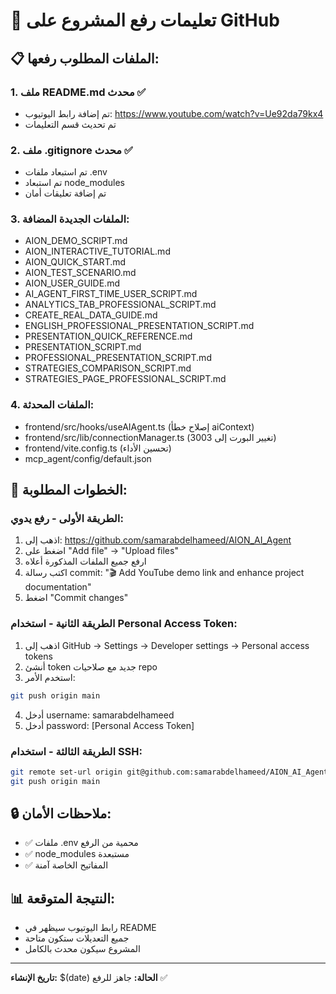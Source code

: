 # 🚀 تعليمات رفع المشروع على GitHub

## 📋 الملفات المطلوب رفعها:

### 1. **ملف README.md محدث** ✅

- تم إضافة رابط اليوتيوب: https://www.youtube.com/watch?v=Ue92da79kx4
- تم تحديث قسم التعليمات

### 2. **ملف .gitignore محدث** ✅

- تم استبعاد ملفات .env
- تم استبعاد node_modules
- تم إضافة تعليقات أمان

### 3. **الملفات الجديدة المضافة:**

- AION_DEMO_SCRIPT.md
- AION_INTERACTIVE_TUTORIAL.md
- AION_QUICK_START.md
- AION_TEST_SCENARIO.md
- AION_USER_GUIDE.md
- AI_AGENT_FIRST_TIME_USER_SCRIPT.md
- ANALYTICS_TAB_PROFESSIONAL_SCRIPT.md
- CREATE_REAL_DATA_GUIDE.md
- ENGLISH_PROFESSIONAL_PRESENTATION_SCRIPT.md
- PRESENTATION_QUICK_REFERENCE.md
- PRESENTATION_SCRIPT.md
- PROFESSIONAL_PRESENTATION_SCRIPT.md
- STRATEGIES_COMPARISON_SCRIPT.md
- STRATEGIES_PAGE_PROFESSIONAL_SCRIPT.md

### 4. **الملفات المحدثة:**

- frontend/src/hooks/useAIAgent.ts (إصلاح خطأ aiContext)
- frontend/src/lib/connectionManager.ts (تغيير البورت إلى 3003)
- frontend/vite.config.ts (تحسين الأداء)
- mcp_agent/config/default.json

## 🎯 الخطوات المطلوبة:

### الطريقة الأولى - رفع يدوي:

1. اذهب إلى: https://github.com/samarabdelhameed/AION_AI_Agent
2. اضغط على "Add file" → "Upload files"
3. ارفع جميع الملفات المذكورة أعلاه
4. اكتب رسالة commit: "🎬 Add YouTube demo link and enhance project documentation"
5. اضغط "Commit changes"

### الطريقة الثانية - استخدام Personal Access Token:

1. اذهب إلى GitHub → Settings → Developer settings → Personal access tokens
2. أنشئ token جديد مع صلاحيات repo
3. استخدم الأمر:

```bash
git push origin main
```

4. أدخل username: samarabdelhameed
5. أدخل password: [Personal Access Token]

### الطريقة الثالثة - استخدام SSH:

```bash
git remote set-url origin git@github.com:samarabdelhameed/AION_AI_Agent.git
git push origin main
```

## 🔒 ملاحظات الأمان:

- ✅ ملفات .env محمية من الرفع
- ✅ node_modules مستبعدة
- ✅ المفاتيح الخاصة آمنة

## 📊 النتيجة المتوقعة:

- رابط اليوتيوب سيظهر في README
- جميع التعديلات ستكون متاحة
- المشروع سيكون محدث بالكامل

---

**تاريخ الإنشاء:** $(date)
**الحالة:** جاهز للرفع ✅
